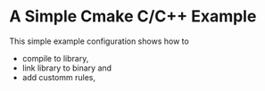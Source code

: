 # A Simple Cmake C/C++ Example
This simple example configuration shows how to
* compile to library,
* link library to binary and
* add customm rules,
